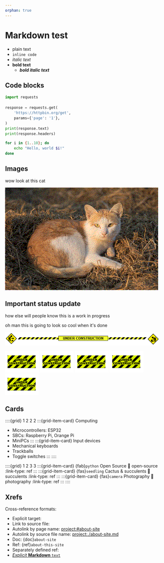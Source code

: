 ```yaml
---
orphan: true
---
```

# Markdown test

* plain text
* `inline code`
* _italic text_
* **bold text**
  * **_bold italic text_**

## Code blocks

```python
import requests

response = requests.get(
    'https://httpbin.org/get',
    params={'page': '1'},
)
print(response.text)
print(response.headers)
```

```bash
for i in {1..10}; do
    echo "Hello, world $i!"
done
```

## Images
wow look at this cat

![](../assets/images/cat.png)

## Important status update
how else will people know this is a work in progress

oh man this is going to look so cool when it's done

![](../assets/images/underconstruction_2.gif)

![](../assets/images/underconstruction_1.gif) ![](../assets/images/underconstruction_1.gif) ![](../assets/images/underconstruction_1.gif) ![](../assets/images/underconstruction_1.gif) ![](../assets/images/underconstruction_1.gif)

## Cards
::::{grid} 1 2 2 2
:::{grid-item-card} Computing
* Microcontrollers: ESP32
* SBCs: Raspberry Pi, Orange Pi
* MiniPCs
:::
:::{grid-item-card} Input devices
* Mechanical keyboards
* Trackballs
* Toggle switches
:::
::::

::::{grid} 1 2 3 3
:::{grid-item-card} {fab}`python` Open Source
:link: open-source
:link-type: ref
:::
:::{grid-item-card} {fas}`seedling` Cactus & succulents
:link: succulents
:link-type: ref
:::
:::{grid-item-card} {fas}`camera` Photography
:link: photography
:link-type: ref
:::
::::

## Xrefs
<!-- https://myst-parser.readthedocs.io/en/latest/syntax/cross-referencing.html -->
Cross-reference formats:
* Explicit target: [](#about-site)
* Link to source file: [](about-site.md)
* Autolink by page name: <project:#about-site>
* Autolink by source file name: <project:./about-site.md>
* Doc: {doc}`about-site`
* Ref: {ref}`about-this-site`
* Separately defined ref: [][label]
* [_Explicit_ **Markdown** `text`](<about-site> "optional explicit title")

[label]: about-site
